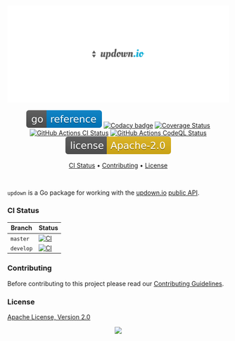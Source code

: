 <p align="center"><a href="#readme"><img src=".github/images/card.svg"/></a></p>

<p align="center">
  <a href="https://kaos.sh/g/updown"><img src=".github/images/godoc.svg"/></a>
  <a href="https://kaos.sh/y/aligo"><img src="https://kaos.sh/y/4f16987e540642958b345e5d8f4b5b1b.svg" alt="Codacy badge" /></a>
  <a href="https://kaos.sh/c/updown"><img src="https://kaos.sh/c/updown.svg" alt="Coverage Status" /></a>
  <a href="https://kaos.sh/w/updown/ci"><img src="https://kaos.sh/w/updown/ci.svg" alt="GitHub Actions CI Status" /></a>
  <a href="https://kaos.sh/w/updown/codeql"><img src="https://kaos.sh/w/updown/codeql.svg" alt="GitHub Actions CodeQL Status" /></a>
  <a href="#license"><img src=".github/images/license.svg"/></a>
</p>

<p align="center"><a href="#ci-status">CI Status</a> • <a href="#contributing">Contributing</a> • <a href="#license">License</a></p>

<br/>

`updown` is a Go package for working with the [updown.io](https://updown.io) [public API](https://updown.io/api).

### CI Status

| Branch | Status |
|--------|----------|
| `master` | [![CI](https://kaos.sh/w/updown/ci.svg?branch=master)](https://kaos.sh/w/updown/ci?query=branch:master) |
| `develop` | [![CI](https://kaos.sh/w/updown/ci.svg?branch=develop)](https://kaos.sh/w/updown/ci?query=branch:develop) |

### Contributing

Before contributing to this project please read our [Contributing Guidelines](https://github.com/essentialkaos/contributing-guidelines#contributing-guidelines).

### License

[Apache License, Version 2.0](http://www.apache.org/licenses/LICENSE-2.0)

<p align="center"><a href="https://essentialkaos.com"><img src="https://gh.kaos.st/ekgh.svg"/></a></p>
